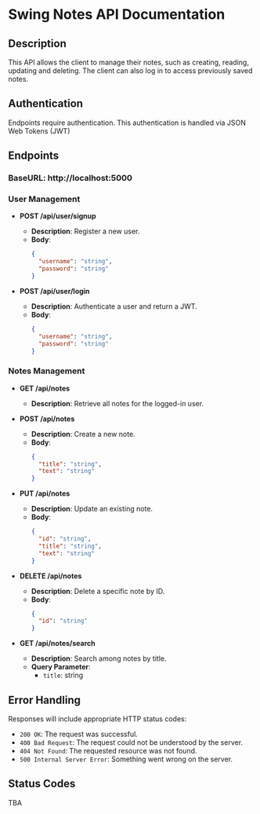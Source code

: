 # Swing Notes API Documentation

## Description

This API allows the client to manage their notes, such as creating, reading, updating and deleting.
The client can also log in to access previously saved notes.

## Authentication

Endpoints require authentication. This authentication is handled via JSON Web Tokens (JWT)

## Endpoints

### BaseURL: http://localhost:5000

### User Management

- **POST /api/user/signup**

  - **Description**: Register a new user.
  - **Body**:
    ```json
    {
      "username": "string",
      "password": "string"
    }
    ```

- **POST /api/user/login**
  - **Description**: Authenticate a user and return a JWT.
  - **Body**:
    ```json
    {
      "username": "string",
      "password": "string"
    }
    ```

###

### Notes Management

- **GET /api/notes**

  - **Description**: Retrieve all notes for the logged-in user.

- **POST /api/notes**

  - **Description**: Create a new note.
  - **Body**:
    ```json
    {
      "title": "string",
      "text": "string"
    }
    ```

- **PUT /api/notes**

  - **Description**: Update an existing note.
  - **Body**:
    ```json
    {
      "id": "string",
      "title": "string",
      "text": "string"
    }
    ```

- **DELETE /api/notes**

  - **Description**: Delete a specific note by ID.
  - **Body**:
    ```json
    {
      "id": "string"
    }
    ```

- **GET /api/notes/search**
  - **Description**: Search among notes by title.
  - **Query Parameter**:
    - `title`: string

## Error Handling

Responses will include appropriate HTTP status codes:

- `200 OK`: The request was successful.
- `400 Bad Request`: The request could not be understood by the server.
- `404 Not Found`: The requested resource was not found.
- `500 Internal Server Error`: Something went wrong on the server.

## Status Codes

TBA
